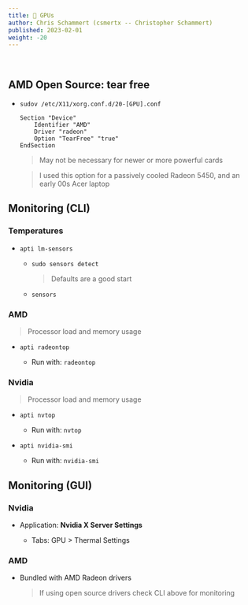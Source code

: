 ```yaml
---
title: 👾 GPUs
author: Chris Schammert (csmertx -- Christopher Schammert)
published: 2023-02-01
weight: -20
---
```


<br />

## AMD Open Source: tear free

- ```sudov /etc/X11/xorg.conf.d/20-[GPU].conf```

    ```
    Section "Device"
        Identifier "AMD"
        Driver "radeon"
        Option "TearFree" "true"
    EndSection
    ```

    > May not be necessary for newer or more powerful cards

    > I used this option for a passively cooled Radeon 5450, and an early 00s Acer laptop

## Monitoring (CLI)

### Temperatures

- ```apti lm-sensors```

    - ```sudo sensors detect```

        > Defaults are a good start

    - ```sensors```

### AMD

> Processor load and memory usage

- ```apti radeontop```

    - Run with: ```radeontop```

### Nvidia

> Processor load and memory usage

- ```apti nvtop```

    - Run with: ```nvtop```

- ```apti nvidia-smi```

    - Run with: ```nvidia-smi```

## Monitoring (GUI)

### Nvidia

- Application: __Nvidia X Server Settings__

    - Tabs: GPU > Thermal Settings

### AMD

- Bundled with AMD Radeon drivers

    > If using open source drivers check CLI above for monitoring